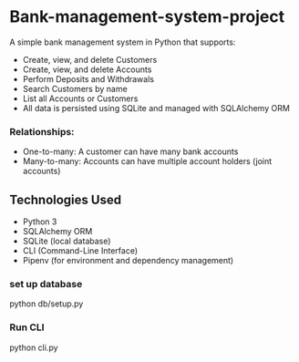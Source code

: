 # Bank-management-system-project
A simple bank management system in Python that supports:

- Create, view, and delete Customers
- Create, view, and delete Accounts
- Perform Deposits and Withdrawals
- Search Customers by name
- List all Accounts or Customers
- All data is persisted using SQLite and managed with SQLAlchemy ORM



### Relationships:
- One-to-many: A customer can have many bank accounts
- Many-to-many: Accounts can have multiple account holders (joint accounts)

##  Technologies Used

- Python 3
- SQLAlchemy ORM
- SQLite (local database)
- CLI (Command-Line Interface)
- Pipenv (for environment and dependency management)

### set up database 
python db/setup.py

### Run CLI 
python cli.py
